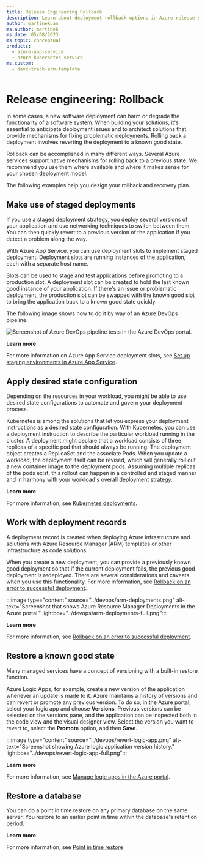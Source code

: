 ```yaml
---
title: Release Engineering Rollback
description: Learn about deployment rollback options in Azure release engineering by using examples from Azure App Service, Azure Kubernetes Service (AKS), and Azure Resource Manager.
author: martinekuan
ms.author: martinek
ms.date: 05/08/2023
ms.topic: conceptual
products:
  - azure-app-service
  - azure-kubernetes-service
ms.custom:
  - devx-track-arm-template
---
```


# Release engineering: Rollback

In some cases, a new software deployment can harm or degrade the functionality of a software system. When building your solutions, it's essential to anticipate deployment issues and to architect solutions that provide mechanisms for fixing problematic deployments. Rolling back a deployment involves reverting the deployment to a known good state.

Rollback can be accomplished in many different ways. Several Azure services support native mechanisms for rolling back to a previous state. We recommend you use them where available and where it makes sense for your chosen deployment model.

The following examples help you design your rollback and recovery plan.

## Make use of staged deployments

If you use a staged deployment strategy, you deploy several versions of your application and use networking techniques to switch between them. You can then quickly revert to a previous version of the application if you detect a problem along the way.

With Azure App Service, you can use deployment slots to implement staged deployment. Deployment slots are running instances of the application, each with a separate host name.

Slots can be used to stage and test applications before promoting to a production slot. A deployment slot can be created to hold the last known good instance of your application. If there's an issue or problematic deployment, the production slot can be swapped with the known good slot to bring the application back to a known good state quickly.

The following image shows how to do it by way of an Azure DevOps pipeline.

![Screenshot of Azure DevOps pipeline tests in the Azure DevOps portal.](../devops/app-service-slots.png)

**Learn more**

For more information on Azure App Service deployment slots, see [Set up staging environments in Azure App Service](/azure/app-service/deploy-staging-slots).

## Apply desired state configuration

Depending on the resources in your workload, you might be able to use desired state configurations to automate and govern your deployment process.

Kubernetes is among the solutions that let you express your deployment instructions as a desired state configuration. With Kubernetes, you can use a deployment instruction to describe the particular workload running in the cluster. A deployment might declare that a workload consists of three replicas of a specific pod that should always be running. The deployment object creates a ReplicaSet and the associate Pods. When you update a workload, the deployment itself can be revised, which will generally roll out a new container image to the deployment pods.
Assuming multiple replicas of the pods exist, this rollout can happen in a controlled and staged manner and in harmony with your workload's overall deployment strategy.

**Learn more**

For more information, see [Kubernetes deployments](https://kubernetes.io/docs/concepts/workloads/controllers/deployment/).

## Work with deployment records

A deployment record is created when deploying Azure infrastructure and solutions with Azure Resource Manager (ARM) templates or other infrastructure as code solutions.

When you create a new deployment, you can provide a previously known good deployment so that if the current deployment fails, the previous good deployment is redeployed. There are several considerations and caveats when you use this functionality. For more information, see [Rollback on an error to successful deployment](/azure/azure-resource-manager/templates/rollback-on-error).

:::image type="content" source="../devops/arm-deployments.png" alt-text="Screenshot that shows Azure Resource Manager Deployments in the Azure portal." lightbox="../devops/arm-deployments-full.png":::

**Learn more**

For more information, see [Rollback on an error to successful deployment](/azure/azure-resource-manager/templates/rollback-on-error).

## Restore a known good state

Many managed services have a concept of versioning with a built-in restore function.

Azure Logic Apps, for example, create a new version of the application whenever an update is made to it. Azure maintains a history of versions and can revert or promote any previous version. To do so, in the Azure portal, select your logic app and choose **Versions**. Previous versions can be selected on the versions pane, and the application can be inspected both in the code view and the visual designer view. Select the version you want to revert to, select the **Promote** option, and then **Save**.

:::image type="content" source="../devops/revert-logic-app.png" alt-text="Screenshot showing Azure logic application version history." lightbox="../devops/revert-logic-app-full.png":::

**Learn more**

For more information, see [Manage logic apps in the Azure portal](/azure/logic-apps/manage-logic-apps-with-azure-portal).

## Restore a database

You can do a point in time restore on any primary database on the same server. You restore to an earlier point in time within the database's retention period.

**Learn more**

For more information, see [Point in time restore](/azure/azure-sql/database/recovery-using-backups#point-in-time-restore)
